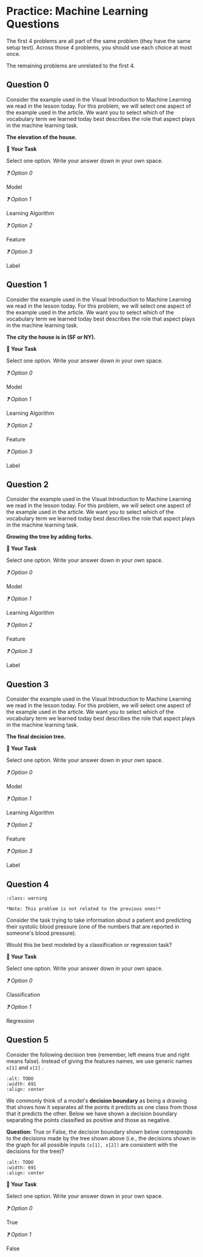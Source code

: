 # <i class="far fa-edit fa-fw"></i> Practice: Machine Learning Questions

The first 4 problems are all part of the same problem (they have the same setup text). Across those 4 problems, you should use each choice at most once.

The remaining problems are unrelated to the first 4.

## Question 0

Consider the example used in the Visual Introduction to Machine Learning we read in the lesson today. For this problem, we will select one aspect of the example used in the article. We want you to select which of the vocabulary term we learned today best describes the role that aspect plays in the machine learning task.

**The elevation of the house.**





**📝 Your Task**

Select one option. Write your answer down in your own space.

*❓ Option 0*

Model



*❓ Option 1*

Learning Algorithm



*❓ Option 2*

Feature



*❓ Option 3*

Label



## Question 1

Consider the example used in the Visual Introduction to Machine Learning we read in the lesson today. For this problem, we will select one aspect of the example used in the article. We want you to select which of the vocabulary term we learned today best describes the role that aspect plays in the machine learning task.

**The city the house is in (SF or NY).**



**📝 Your Task**

Select one option. Write your answer down in your own space.

*❓ Option 0*

Model



*❓ Option 1*

Learning Algorithm



*❓ Option 2*

Feature



*❓ Option 3*

Label



## Question 2

Consider the example used in the Visual Introduction to Machine Learning we read in the lesson today. For this problem, we will select one aspect of the example used in the article. We want you to select which of the vocabulary term we learned today best describes the role that aspect plays in the machine learning task.

**Growing the tree by adding forks.**



**📝 Your Task**

Select one option. Write your answer down in your own space.

*❓ Option 0*

Model



*❓ Option 1*

Learning Algorithm



*❓ Option 2*

Feature



*❓ Option 3*

Label



## Question 3

Consider the example used in the Visual Introduction to Machine Learning we read in the lesson today. For this problem, we will select one aspect of the example used in the article. We want you to select which of the vocabulary term we learned today best describes the role that aspect plays in the machine learning task.

**The final decision tree.**



**📝 Your Task**

Select one option. Write your answer down in your own space.

*❓ Option 0*

Model



*❓ Option 1*

Learning Algorithm



*❓ Option 2*

Feature



*❓ Option 3*

Label



## Question 4


```{admonition} Warning
:class: warning

*Note: This problem is not related to the previous ones!*

```

Consider the task trying to take information about a patient and predicting their systolic blood pressure (one of the numbers that are reported in someone's blood pressure).

Would this be best modeled by a classification or regression task?



**📝 Your Task**

Select one option. Write your answer down in your own space.

*❓ Option 0*

Classification



*❓ Option 1*

Regression



## Question 5

Consider the following decision tree (remember, left means true and right means false). Instead of giving the features names, we use generic names `x[1]` and `x[2]` .



```{image} https://static.us.edusercontent.com/files/IF2hAThiY0zcKO9dx6gkJdge
:alt: TODO
:width: 691
:align: center
```

We commonly think of a model's **decision boundary** as being a drawing that shows how it separates all the points it predicts as one class from those that it predicts the other. Below we have shown a decision boundary separating the points classified as positive and those as negative.

**Question:** True or False, the decision boundary shown below  corresponds to the decisions made by the tree shown above (i.e., the decisions shown in the graph for all possible inputs `(x[1], x[2])` are consistent with the decisions for the tree)?

```{image} https://static.us.edusercontent.com/files/DFla3xy05AwgHGWm8l8YHREP
:alt: TODO
:width: 691
:align: center
```





**📝 Your Task**

Select one option. Write your answer down in your own space.

*❓ Option 0*

True



*❓ Option 1*

False



